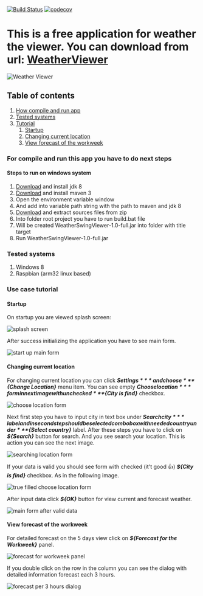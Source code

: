 [![Build Status](https://travis-ci.org/WeDism/WeatherSwingViewer.svg?branch=master)](https://travis-ci.org/WeDism/WeatherSwingViewer) 
[![codecov](https://codecov.io/gh/WeDism/WeatherSwingViewer/branch/master/graph/badge.svg)](https://codecov.io/gh/WeDism/WeatherSwingViewer)

# This is a free application for weather the viewer. You can download from url: [WeatherViewer](https://github.com/WeDism/WeatherSwingViewer/releases)
![Weather Viewer](/src/main/resources/images/PartlyCloudy.png)

## Table of contents
1. [How compile and run app](#steps-to-run-on-windows-system)
1. [Tested systems](#tested-systems)
1. [Tutorial](#use-case-tutorial)
   1. [Startup](#startup)
   1. [Changing current location](#changing-current-location)
   1. [View forecast of the workweek](#view-forecast-of-the-workweek)

### For compile and run this app you have to do next steps
#### Steps to run on windows system
1. [Download](http://www.oracle.com/technetwork/java/javase/downloads/jdk8-downloads-2133151.html) and install jdk 8
1. [Download](https://maven.apache.org/download.cgi) and install maven 3
1. Open the environment variable window
1. And add into variable path string with the path to maven and jdk 8
1. [Download](https://github.com/WeDism/WeatherSwingViewer/releases) and extract sources files from zip
1. Into folder root project you have to run build.bat file
1. Will be created WeatherSwingViewer-1.0-full.jar into folder with title target
1. Run WeatherSwingViewer-1.0-full.jar

### Tested systems
1. Windows 8
1. Raspbian (arm32 linux based)

### Use case tutorial
#### Startup
On startup you are viewed splash screen:

![splash screen](/src/main/resources/gifs/loading.gif)

After success initializing the application you have to see main form. 

![start up main form](/readme_images/startup_main_form.png)

#### Changing current location
For changing current location you can click ***${Settings}*** and choose ***${Change Location}*** menu item. 
You can see empty ***${Choose location}*** form in next image with unchecked ***${City is find}*** checkbox.

![choose location form](/readme_images/empty_choose_location_form.png)

Next first step you have to input city in text box under ***${Search city}*** label and in second step should be selected
combobox with needed country under ***${Select country}*** label. 
After these steps you have to click on ***${Search}*** button for search. And you see search your location. 
This is action you can see the next image.

![searching location form](/readme_images/searching_choose_location_form.png)

If your data is valid you should see form with checked (it't good 👍) ***${City is find}*** checkbox. As in the following image.

![true filled choose location form](/readme_images/true_filled_choose_location_form.png)

After input data click ***${OK}*** button for view current and forecast weather.

![main form after valid data](/readme_images/main_form_after_valid_data.png)

#### View forecast of the workweek
For detailed forecast on the 5 days view click on ***${Forecast for the Workweek}*** panel.

![forecast for workweek panel](/readme_images/forecast_for_workweek_panel.png)

If you double click on the row in the column you can see the dialog with detailed information forecast each 3 hours.

![forecast per 3 hours dialog](/readme_images/forecast_per_3_hour_dialog.png)